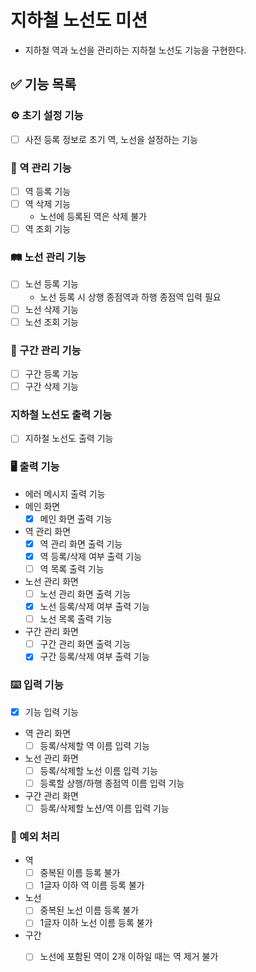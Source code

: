 # 지하철 노선도 미션
- 지하철 역과 노선을 관리하는 지하철 노선도 기능을 구현한다.

## ✅ 기능 목록

### ⚙️ 초기 설정 기능
- [ ] 사전 등록 정보로 초기 역, 노선을 설정하는 기능

### 🚉 역 관리 기능
- [ ] 역 등록 기능
- [ ] 역 삭제 기능
  - 노선에 등록된 역은 삭제 불가
- [ ] 역 조회 기능

### 🛤 노선 관리 기능
- [ ] 노선 등록 기능
  - 노선 등록 시 상행 종점역과 하행 종점역 입력 필요
- [ ] 노선 삭제 기능
- [ ] 노선 조회 기능

### 🚧 구간 관리 기능
- [ ] 구간 등록 기능
- [ ] 구간 삭제 기능

### 지하철 노선도 출력 기능
- [ ] 지하철 노선도 출력 기능

### 🖥 출력 기능
- 에러 메시지 출력 기능
- 메인 화면
  - [X] 메인 화면 출력 기능
- 역 관리 화면
  - [X] 역 관리 화면 출력 기능
  - [X] 역 등록/삭제 여부 출력 기능
  - [ ] 역 목록 출력 기능
- 노선 관리 화면
  - [ ] 노선 관리 화면 출력 기능
  - [X] 노선 등록/삭제 여부 출력 기능
  - [ ] 노선 목록 출력 기능
- 구간 관리 화면
  - [ ] 구간 관리 화면 출력 기능
  - [X] 구간 등록/삭제 여부 출력 기능

### ⌨️ 입력 기능
- [X] 기능 입력 기능
- 역 관리 화면
  - [ ] 등록/삭제할 역 이름 입력 기능
- 노선 관리 화면
  - [ ] 등록/삭제할 노선 이름 입력 기능
  - [ ] 등록할 상행/하행 종점역 이름 입력 기능
- 구간 관리 화면
  - [ ] 등록/삭제할 노션/역 이름 입력 기능

### 🚫 예외 처리
- 역
  - [ ] 중복된 이름 등록 불가
  - [ ] 1글자 이하 역 이름 등록 불가
- 노선
  - [ ] 중복된 노선 이름 등록 불가
  - [ ] 1글자 이하 노선 이름 등록 불가
- 구간
  - [ ] 노선에 포함된 역이 2개 이하일 때는 역 제거 불가

